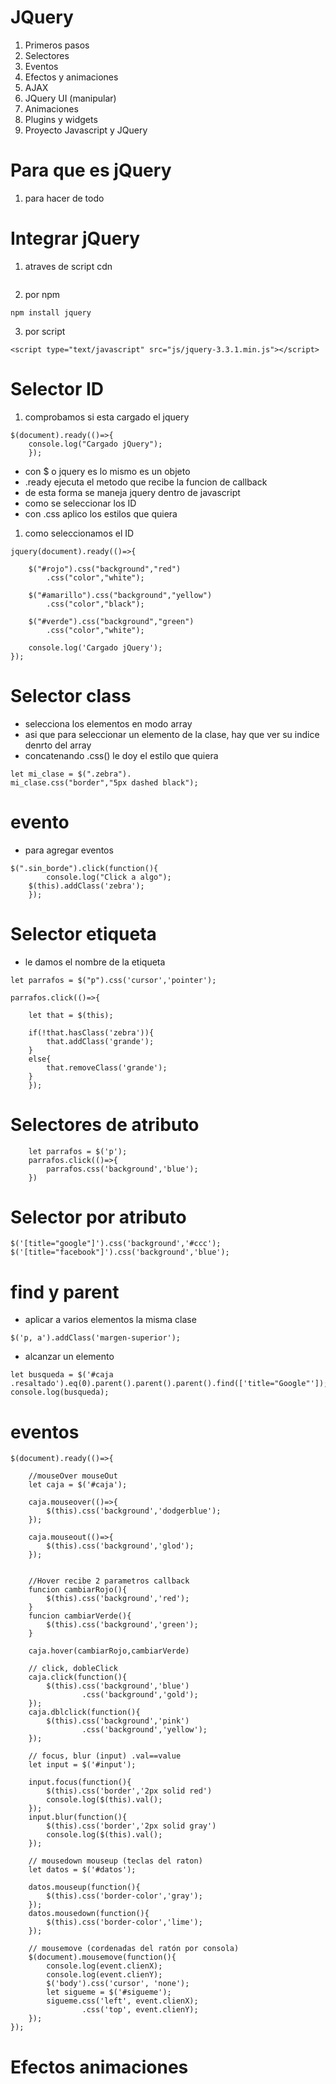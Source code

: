 # JQuery
1. Primeros pasos
2. Selectores
3. Eventos
4. Efectos y animaciones
5. AJAX
6. JQuery UI (manipular)
7. Animaciones
8. Plugins y widgets
9. Proyecto Javascript y JQuery

# Para que es jQuery
1. para hacer de todo

# Integrar jQuery
1. atraves de script cdn
~~~

~~~
2. por npm
~~~
npm install jquery
~~~
3. por script
~~~
<script type="text/javascript" src="js/jquery-3.3.1.min.js"></script>
~~~

# Selector ID 

1. comprobamos si esta cargado el jquery
~~~
$(document).ready(()=>{
	console.log("Cargado jQuery");
	});
~~~
- con $ o jquery es lo mismo es un objeto
- .ready ejecuta el metodo que recibe la funcion de callback
- de esta forma se maneja jquery dentro de javascript
- como se seleccionar los ID 
- con .css aplico los estilos que quiera

1. como seleccionamos el ID 
~~~
jquery(document).ready(()=>{

	$("#rojo").css("background","red")
		.css("color","white");

	$("#amarillo").css("background","yellow")
		.css("color","black");

	$("#verde").css("background","green")
		.css("color","white");

	console.log('Cargado jQuery');
});
~~~

# Selector class
- selecciona los elementos en modo array
- asi que para seleccionar un elemento de la clase, hay que ver su indice denrto del array
- concatenando .css() le doy el estilo que quiera

~~~
let mi_clase = $(".zebra").
mi_clase.css("border","5px dashed black");
~~~

# evento
- para agregar eventos
~~~
$(".sin_borde").click(function(){
		console.log("Click a algo");
	$(this).addClass('zebra');
	});
~~~

# Selector etiqueta
- le damos el nombre de la etiqueta
~~~
let parrafos = $("p").css('cursor','pointer');

parrafos.click(()=>{

	let that = $(this);

	if(!that.hasClass('zebra')){
		that.addClass('grande');
	}
	else{
		that.removeClass('grande');
	}
	});
~~~

# Selectores de atributo
~~~
	let parrafos = $('p');
	parrafos.click(()=>{
		parrafos.css('background','blue');
	})
~~~

# Selector por atributo
~~~
$('[title="google"]').css('background','#ccc');
$('[title="facebook"]').css('background','blue');		
~~~

# find y parent
- aplicar a varios elementos la misma clase
~~~
$('p, a').addClass('margen-superior');
~~~
- alcanzar un elemento
~~~
let busqueda = $('#caja .resaltado').eq(0).parent().parent().parent().find(['title="Google"']);
console.log(busqueda);
~~~

# eventos
~~~
$(document).ready(()=>{

	//mouseOver mouseOut
	let caja = $('#caja');

	caja.mouseover(()=>{
		$(this).css('background','dodgerblue');
	});

	caja.mouseout(()=>{
		$(this).css('background','glod');
	});


	//Hover recibe 2 parametros callback
	funcion cambiarRojo(){
		$(this).css('background','red');
	}
	funcion cambiarVerde(){
		$(this).css('background','green');
	}

	caja.hover(cambiarRojo,cambiarVerde)

	// click, dobleClick
	caja.click(function(){
		$(this).css('background','blue')
				.css('background','gold');
	});
	caja.dblclick(function(){
		$(this).css('background','pink')
				.css('background','yellow');
	});

	// focus, blur (input) .val==value
	let input = $('#input');

	input.focus(function(){
		$(this).css('border','2px solid red')
		console.log($(this).val();
	});
	input.blur(function(){
		$(this).css('border','2px solid gray')
		console.log($(this).val();
	});

	// mousedown mouseup (teclas del raton)
	let datos = $('#datos');

	datos.mouseup(function(){
		$(this).css('border-color','gray');
	});
	datos.mousedown(function(){
		$(this).css('border-color','lime');
	});

	// mousemove (cordenadas del ratón por consola)
	$(document).mousemove(function(){
		console.log(event.clienX);
		console.log(event.clienY);
		$('body').css('cursor', 'none');
		let sigueme = $('#sigueme'); 
		sigueme.css('left', event.clienX);
				.css('top', event.clienY);
	});
});
~~~

# Efectos animaciones




















